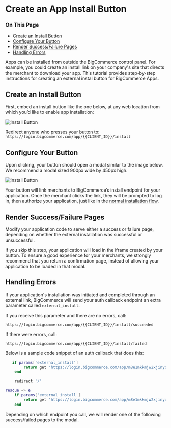 # Create an App Install Button

<div class="otp" id="no-index">

### On This Page
- [Create an Install Button](#create-an-install-button)
- [Configure Your Button](#configure-your-button)
- [Render Success/Failure Pages](#render-successfailure-pages)
- [Handling Errors](#handling-errors)

</div>

Apps can be installed from outside the BigCommerce control panel. For example, you could create an install link on your company's site that directs the merchant to download your app. This tutorial provides step-by-step instructions for creating an external instal button for BigCommerce Apps.

## Create an Install Button
First, embed an install button like the one below, at any web location from which you’d like to enable app installation:

![Install Button](//s3.amazonaws.com/user-content.stoplight.io/6490/1539297285625 "Install Button")

Redirect anyone who presses your button to: `https://login.bigcommerce.com/app/{{CLIENT_ID}}/install`

## Configure Your Button
Upon clicking, your button should open a modal similar to the image below. We recommend a modal sized 900px wide by 450px high.

![Install Button](//s3.amazonaws.com/user-content.stoplight.io/6490/1539297431440 "Install Button")

Your button will link merchants to BigCommerce’s install endpoint for your application. Once the merchant clicks the link, they will be prompted to log in, then authorize your application, just like in the [normal installation flow](#installation-and-update-sequence).

## Render Success/Failure Pages
Modify your application code to serve either a success or failure page, depending on whether the external installation was successful or unsuccessful.

If you skip this step, your application will load in the iframe created by your button. To ensure a good experience for your merchants, we strongly recommend that you return a confirmation page, instead of allowing your application to be loaded in that modal.

## Handling Errors
If your application's installation was initiated and completed through an external link, BigCommerce will send your auth callback endpoint an extra parameter called `external_install`.

If you receive this parameter and there are no errors, call:

```
https://login.bigcommerce.com/app/{{CLIENT_ID}}/install/succeeded
```

If there were errors, call:

```
https://login.bigcommerce.com/app/{{CLIENT_ID}}/install/failed
```

Below is a sample code snippet of an auth callback that does this:

```lua
   if params['external_install']
        return get 'https://login.bigcommerce.com/app/m8e1mkkmjw2xjinydqz7ie05to1y2nk/install/succeeded'
    end

    redirect '/'

rescue => e
    if params['external_install']
        return get 'https://login.bigcommerce.com/app/m8e1mkkmjw2xjinydqz7ie05to1y2nk/install/failed'
    end
```

Depending on which endpoint you call, we will render one of the following success/failed pages to the modal.